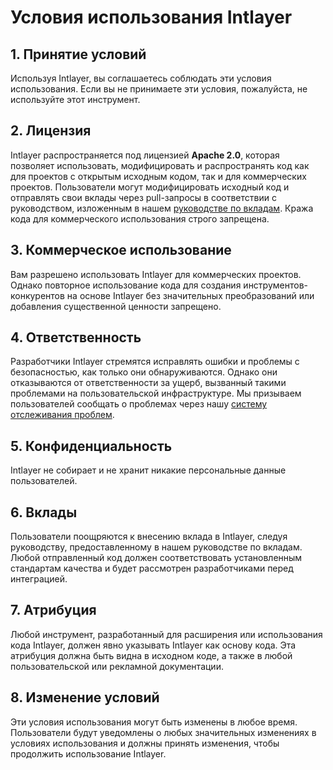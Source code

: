 # Условия использования Intlayer

## 1. Принятие условий

Используя Intlayer, вы соглашаетесь соблюдать эти условия использования. Если вы не принимаете эти условия, пожалуйста, не используйте этот инструмент.

## 2. Лицензия

Intlayer распространяется под лицензией **Apache 2.0**, которая позволяет использовать, модифицировать и распространять код как для проектов с открытым исходным кодом, так и для коммерческих проектов. Пользователи могут модифицировать исходный код и отправлять свои вклады через pull-запросы в соответствии с руководством, изложенным в нашем [руководстве по вкладам](https://github.com/aymericzip/intlayer/blob/main/CONTRIBUTING.md). Кража кода для коммерческого использования строго запрещена.

## 3. Коммерческое использование

Вам разрешено использовать Intlayer для коммерческих проектов. Однако повторное использование кода для создания инструментов-конкурентов на основе Intlayer без значительных преобразований или добавления существенной ценности запрещено.

## 4. Ответственность

Разработчики Intlayer стремятся исправлять ошибки и проблемы с безопасностью, как только они обнаруживаются. Однако они отказываются от ответственности за ущерб, вызванный такими проблемами на пользовательской инфраструктуре. Мы призываем пользователей сообщать о проблемах через нашу [систему отслеживания проблем](https://github.com/aymericzip/intlayer/issues).

## 5. Конфиденциальность

Intlayer не собирает и не хранит никакие персональные данные пользователей.

## 6. Вклады

Пользователи поощряются к внесению вклада в Intlayer, следуя руководству, предоставленному в нашем руководстве по вкладам. Любой отправленный код должен соответствовать установленным стандартам качества и будет рассмотрен разработчиками перед интеграцией.

## 7. Атрибуция

Любой инструмент, разработанный для расширения или использования кода Intlayer, должен явно указывать Intlayer как основу кода. Эта атрибуция должна быть видна в исходном коде, а также в любой пользовательской или рекламной документации.

## 8. Изменение условий

Эти условия использования могут быть изменены в любое время. Пользователи будут уведомлены о любых значительных изменениях в условиях использования и должны принять изменения, чтобы продолжить использование Intlayer.
